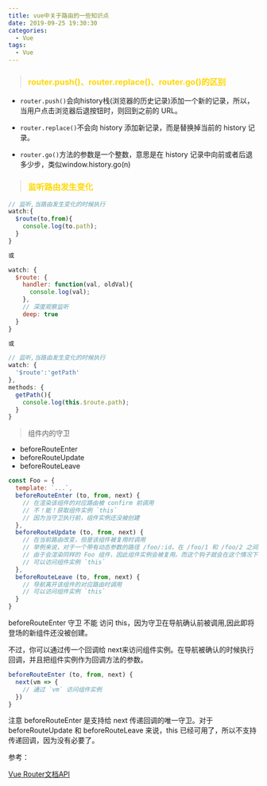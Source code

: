 ```yaml
---
title: vue中关于路由的一些知识点
date: 2019-09-25 19:30:30
categories:
  - Vue
tags:
  - Vue
---
```


> ### <font color="gold">router.push()、router.replace()、router.go()的区别</font>

+ <code>router.push()</code>会向history栈(浏览器的历史记录)添加一个新的记录，所以，当用户点击浏览器后退按钮时，则回到之前的 URL。

+ <code>router.replace()</code>不会向 history 添加新记录，而是替换掉当前的 history 记录。

+ <code>router.go()</code>方法的参数是一个整数，意思是在 history 记录中向前或者后退多少步，类似window.history.go(n) 


> ### <font color="gold">监听路由发生变化</font>

```js
// 监听,当路由发生变化的时候执行
watch:{
  $route(to,from){
    console.log(to.path);
  }
}

或

watch: {
  $route: {
    handler: function(val, oldVal){
      console.log(val);
    },
    // 深度观察监听
    deep: true
  }
}

或

// 监听,当路由发生变化的时候执行
watch: {
  '$route':'getPath'
},
methods: {
  getPath(){
    console.log(this.$route.path);
  }
}
```

> 组件内的守卫

- beforeRouteEnter
- beforeRouteUpdate 
- beforeRouteLeave
```js
const Foo = {
  template: `...`,
  beforeRouteEnter (to, from, next) {
    // 在渲染该组件的对应路由被 confirm 前调用
    // 不！能！获取组件实例 `this`
    // 因为当守卫执行前，组件实例还没被创建
  },
  beforeRouteUpdate (to, from, next) {
    // 在当前路由改变，但是该组件被复用时调用
    // 举例来说，对于一个带有动态参数的路径 /foo/:id，在 /foo/1 和 /foo/2 之间跳转的时候，
    // 由于会渲染同样的 Foo 组件，因此组件实例会被复用。而这个钩子就会在这个情况下被调用。
    // 可以访问组件实例 `this`
  },
  beforeRouteLeave (to, from, next) {
    // 导航离开该组件的对应路由时调用
    // 可以访问组件实例 `this`
  }
}
```

beforeRouteEnter 守卫 不能 访问 this，因为守卫在导航确认前被调用,因此即将登场的新组件还没被创建。

不过，你可以通过传一个回调给 next来访问组件实例。在导航被确认的时候执行回调，并且把组件实例作为回调方法的参数。
```js
beforeRouteEnter (to, from, next) {
  next(vm => {
    // 通过 `vm` 访问组件实例
  })
}
```
注意 beforeRouteEnter 是支持给 next 传递回调的唯一守卫。对于 beforeRouteUpdate 和 beforeRouteLeave 来说，this 已经可用了，所以不支持传递回调，因为没有必要了。

参考：

[Vue Router文档API](https://router.vuejs.org/zh/guide/advanced/navigation-guards.html#%E7%BB%84%E4%BB%B6%E5%86%85%E7%9A%84%E5%AE%88%E5%8D%AB)


